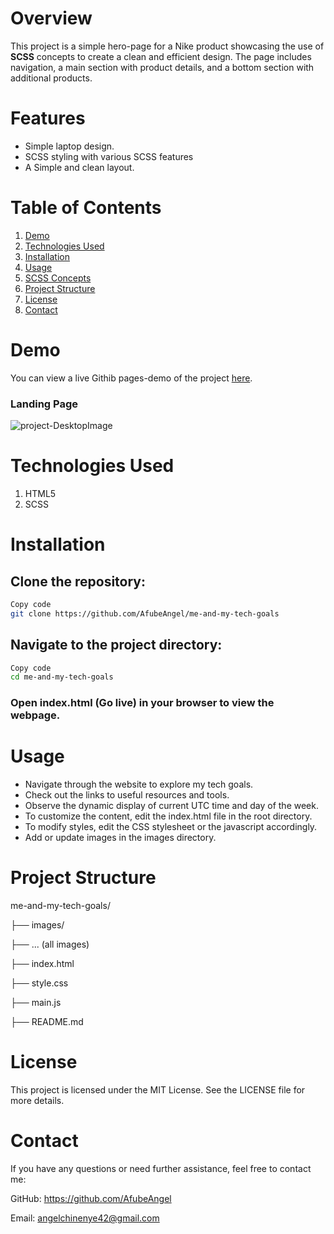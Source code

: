 # Overview

This project is a simple hero-page for a Nike product showcasing the use of **SCSS** concepts to create a clean and efficient design. 
The page includes navigation, a main section with product details, and a bottom section with additional products.


# Features

- Simple laptop design.
- SCSS styling with various SCSS features
- A Simple and clean layout.
  

# Table of Contents
1. [Demo](#demo)
2. [Technologies Used](#technologies-used)
3. [Installation](#installation)
4. [Usage](#usage)
5. [SCSS Concepts](#scss-concepts)
6. [Project Structure](#project-structure)
8. [License](#license)
9. [Contact](#contact)


# Demo
You can view a live Githib pages-demo of the project [here](https://afubeangel.github.io/me-and-my-tech-goals/).

### Landing Page
![project-DesktopImage](https://github.com/AfubeAngel/me-and-my-tech-goals/assets/62173614/0007a315-69f3-48b5-a418-6a3d55c7fc06)


# Technologies Used
1. HTML5
2. SCSS


# Installation

## Clone the repository:

```bash
Copy code
git clone https://github.com/AfubeAngel/me-and-my-tech-goals
```

## Navigate to the project directory:

```bash
Copy code
cd me-and-my-tech-goals
```

### Open index.html (Go live) in your browser to view the webpage.


# Usage
- Navigate through the website to explore my tech goals.
- Check out the links to useful resources and tools.
- Observe the dynamic display of current UTC time and day of the week.
- To customize the content, edit the index.html file in the root directory.
- To modify styles, edit the CSS stylesheet or the javascript accordingly.
- Add or update images in the images directory.


# Project Structure

me-and-my-tech-goals/

├── images/

  ├── ... (all images)

├── index.html

├── style.css

├── main.js

├── README.md


# License
This project is licensed under the MIT License. See the LICENSE file for more details.

# Contact
If you have any questions or need further assistance, feel free to contact me:

GitHub: https://github.com/AfubeAngel

Email: angelchinenye42@gmail.com
